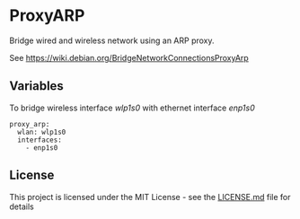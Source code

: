 # ProxyARP

Bridge wired and wireless network using an ARP proxy.

See https://wiki.debian.org/BridgeNetworkConnectionsProxyArp

## Variables

To bridge wireless interface _wlp1s0_ with ethernet interface _enp1s0_

```
proxy_arp:
  wlan: wlp1s0
  interfaces:
    - enp1s0
```

## License

This project is licensed under the MIT License - see the [LICENSE.md](LICENSE.md) file for details

